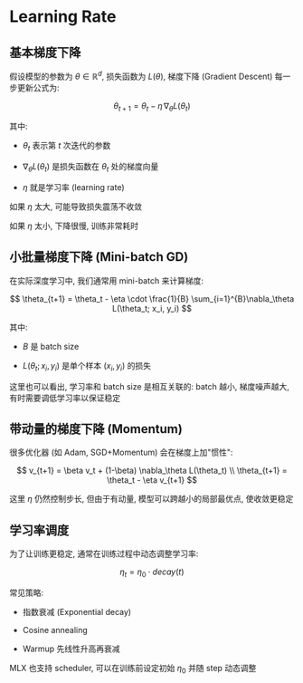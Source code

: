 <script>
MathJax = {
  tex: {
    inlineMath: [['$', '$'], ['\\(', '\\)']]
  }
};
</script>
<script id="MathJax-script" async
  src="https://cdn.jsdelivr.net/npm/mathjax@3/es5/tex-chtml.js">
</script>

# Learning Rate

## 基本梯度下降

假设模型的参数为 $\theta \in \mathbb{R}^d$, 损失函数为 $L(\theta)$, 梯度下降 (Gradient Descent) 每一步更新公式为:

$$
\theta_{t+1} = \theta_t - \eta \, \nabla_\theta L(\theta_t)
$$

其中:

* $\theta_t$ 表示第 $t$ 次迭代的参数

* $\nabla_\theta L(\theta_t)$ 是损失函数在 $\theta_t$ 处的梯度向量

* $\eta$ 就是学习率 (learning rate)

如果 $\eta$ 太大, 可能导致损失震荡不收敛

如果 $\eta$ 太小, 下降很慢, 训练非常耗时

## 小批量梯度下降 (Mini-batch GD)

在实际深度学习中, 我们通常用 mini-batch 来计算梯度:

$$
\theta_{t+1} = \theta_t - \eta \cdot \frac{1}{B} \sum_{i=1}^{B}\nabla_\theta L(\theta_t; x_i, y_i)
$$

其中:

* $B$ 是 batch size

* $L(\theta_t; x_i, y_i)$ 是单个样本 $(x_i, y_i)$ 的损失

这里也可以看出, 学习率和 batch size 是相互关联的: batch 越小, 梯度噪声越大, 有时需要调低学习率以保证稳定

## 带动量的梯度下降 (Momentum)

很多优化器 (如 Adam, SGD+Momentum) 会在梯度上加"惯性":

$$
v_{t+1} = \beta v_t + (1-\beta) \nabla_\theta L(\theta_t) \\
\theta_{t+1} = \theta_t - \eta v_{t+1}
$$

这里 $\eta$ 仍然控制步长, 但由于有动量, 模型可以跨越小的局部最优点, 使收敛更稳定

## 学习率调度

为了让训练更稳定, 通常在训练过程中动态调整学习率:

$$
\eta_t = \eta_0 \cdot decay(t)
$$

常见策略:

* 指数衰减 (Exponential decay)

* Cosine annealing

* Warmup 先线性升高再衰减

MLX 也支持 scheduler, 可以在训练前设定初始 $\eta_0$ 并随 step 动态调整
